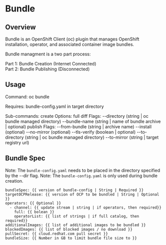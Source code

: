 # Bundle

## Overview
Bundle is an OpenShift Client (oc) plugin that manages OpenShift installation, operator, and associated container image bundles.   

Bundle managment is a two part process:  
  
Part 1: Bundle Creation (Internet Connected)  
Part 2: Bundle Publishing (Disconnected)  

## Usage
Command: oc bundle 

Requires: bundle-config.yaml in target directory

Sub-commands: 
create
  Options:
    full
    diff
  Flags:
    --directory (string | oc bundle managed directory)
    --bundle-name (string | name of bundle archive | optional)
publish
  Flags:
    --from-bundle (string | archive name)
    --install (optional)
    --no-mirror (optional)
    --tls-verify (boolean | optional)
    --to-directory (string | oc bundle managed directory)
    --to-mirror (string | target registry url)

## Bundle Spec

Note: The `bundle-config.yaml` needs to be placed in the directory specified by the --dir flag.
Note: The `bundle-config.yaml` is only used during bundle creation.
```
bundleSpec: {{ version of bundle-config | String | Required }}
targetOCPRelease: {{ version of OCP to be bundled | String | Optional }}
operators: {{ Optional }}
  - channel: {{ update stream | string | if operators, then required}}
    full: {{ bolean }}
    operatorList: {{ list of strings | if full catalog, then required}}
additionalImages: {{ list of additional images to be bundled }}
blockedImages: {{ list of blocked images / no download }}
pullSecret: {{ cloud.redhat.com pull secret }}
bundleSize: {{ Number in GB to limit bundle file size to }}
```

